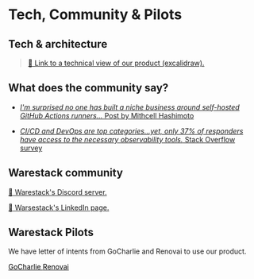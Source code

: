 # Tech, Community & Pilots

## Tech & architecture

> <a href="https://excalidraw.com/#room=cbe9ad7e3782f2d4aadf,9BBCJcrK9sjLaqtQNm_Cdw
" target="_blank"> :file_folder: Link to a technical view of our product (excalidraw). </a>

## What does the community say?

* <a href="https://twitter.com/mitchellh/status/1731071326201561194?s=46&t=WgmgJJS9NisHL6I8Oqg4_A" target="_blank"> *I'm surprised no one has built a niche business around self-hosted GitHub Actions runners...* Post by Mithcell Hashimoto</a>

* <a href="https://survey.stackoverflow.co/2022" target="_blank">*CI/CD and DevOps are top categories...yet, only 37% of responders have access to the necessary observability tools.* Stack Overflow survey</a>

## Warestack community

<a href="https://discord.com/invite/pqg5sxhx6Y" target="_blank"> :link: Warestack's Discord server. </a>

<a href="https://www.linkedin.com/company/36080416" target="_blank"> :link: Warsestack's LinkedIn page. </a>

## Warestack Pilots

We have letter of intents from GoCharlie and Renovai to use our product.

<div class="grid">
  <a href="https://gocharlie.ai/" class="card" style="color:black;"> GoCharlie </a>
  <a href="https://www.renovai.com/" class="card" style="color:black;"> Renovai </a>
</div>

